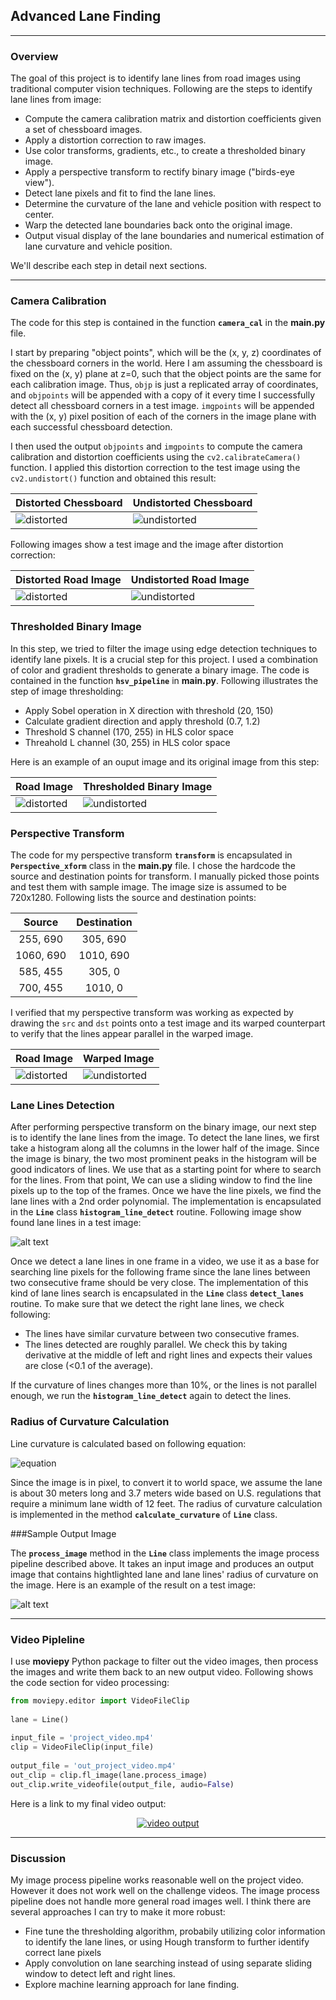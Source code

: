 ## Advanced Lane Finding

---

### Overview

The goal of this project is to identify lane lines from road images using traditional computer vision techniques. Following are the steps to identify lane lines from image:

* Compute the camera calibration matrix and distortion coefficients given a set of chessboard images.
* Apply a distortion correction to raw images.
* Use color transforms, gradients, etc., to create a thresholded binary image.
* Apply a perspective transform to rectify binary image ("birds-eye view").
* Detect lane pixels and fit to find the lane lines.
* Determine the curvature of the lane and vehicle position with respect to center.
* Warp the detected lane boundaries back onto the original image.
* Output visual display of the lane boundaries and numerical estimation of lane curvature and vehicle position.

We'll describe each step in detail next sections.

---

### Camera Calibration

The code for this step is contained in the function **`camera_cal`** in the **main.py** file. 

I start by preparing "object points", which will be the (x, y, z) coordinates of the chessboard corners in the world. Here I am assuming the chessboard is fixed on the (x, y) plane at z=0, such that the object points are the same for each calibration image.  Thus, `objp` is just a replicated array of coordinates, and `objpoints` will be appended with a copy of it every time I successfully detect all chessboard corners in a test image.  `imgpoints` will be appended with the (x, y) pixel position of each of the corners in the image plane with each successful chessboard detection.  

I then used the output `objpoints` and `imgpoints` to compute the camera calibration and distortion coefficients using the `cv2.calibrateCamera()` function.  I applied this distortion correction to the test image using the `cv2.undistort()` function and obtained this result: 

Distorted Chessboard | Undistorted Chessboard
---------------------|-----------------------
![distorted](camera_cal/calibration1.jpg) | ![undistorted](output_images/undist_calibration1.png)

Following images show a test image and the image after distortion correction:

Distorted Road Image | Undistorted Road Image
---------------------|-----------------------
![distorted](test_images/straight_lines2.jpg) | ![undistorted](output_images/undist_straight_lines2.png)

### Thresholded Binary Image

In this step, we tried to filter the image using edge detection techniques to identify lane pixels. It is a crucial step for this project. I used a combination of color and gradient thresholds to generate a binary image. The code is contained in the function **`hsv_pipeline`** in **main.py**. Following illustrates the step of image thresholding:

* Apply Sobel operation in X direction with threshold (20, 150)
* Calculate gradient direction and apply threshold (0.7, 1.2)
* Threshold S channel (170, 255) in HLS color space
* Threahold L channel (30, 255) in HLS color space

Here is an example of an ouput image and its original image from this step:

Road Image | Thresholded Binary Image
-----------|-------------------------
![distorted](test_images/test3.jpg) | ![undistorted](output_images/binimag_test3.png)

### Perspective Transform

The code for my perspective transform **`transform`** is encapsulated in **`Perspective_xform`** class in the **main.py** file. I chose the hardcode the source and destination points for transform. I manually picked those points and test them with sample image. The image size is assumed to be 720x1280. Following lists the source and destination points:

| Source        | Destination   | 
|:-------------:|:-------------:| 
| 255, 690      | 305, 690      | 
| 1060, 690     | 1010, 690     |
| 585, 455      | 305, 0        |
| 700, 455      | 1010, 0       |

I verified that my perspective transform was working as expected by drawing the `src` and `dst` points onto a test image and its warped counterpart to verify that the lines appear parallel in the warped image.

Road Image | Warped Image
-----------|--------------
![distorted](test_images/test2.jpg) | ![undistorted](output_images/pxform_test2.png)

### Lane Lines Detection

After performing perspective transform on the binary image, our next step is to identify the lane lines from the image. To detect the lane lines, we first take a histogram along all the columns in the lower half of the image. Since the image is binary, the two most prominent peaks in the histogram will be good indicators of lines. We use that as a starting point for where to search for the lines. From that point, We can use a sliding window to find the line pixels up to the top of the frames. Once we have the line pixels, we find the lane lines with a 2nd order polynomial. The implementation is encapsulated in the **`Line`** class **`histogram_line_detect`** routine. Following image show found lane lines in a test image:

![alt text](output_images/fitted_test2.png)

Once we detect a lane lines in one frame in a video, we use it as a base for searching line pixels for the following frame since the lane lines between two consecutive frame should be very close. The implementation of this kind of lane lines search is encapsulated in the **`Line`** class **`detect_lanes`** routine. To make sure that we detect the right lane lines, we check following:

* The lines have similar curvature between two consecutive frames.
* The lines detected are roughly parallel. We check this by taking derivative at the middle of left and right lines and expects their values are close (<0.1 of the average).

If the curvature of lines changes more than 10%, or the lines is not parallel enough, we run the **`histogram_line_detect`** again to detect the lines.

### Radius of Curvature Calculation

Line curvature is calculated based on following equation:

![equation](output_images/curv_eq.png)

Since the image is in pixel, to convert it to world space, we assume the lane is about 30 meters long and 3.7 meters wide based on U.S. regulations that require a minimum lane width of 12 feet. The radius of curvature calculation is implemented in the method **`calculate_curvature`** of **`Line`** class.

###Sample Output Image

The **`process_image`** method in the **`Line`** class implements the image process pipeline described above. It takes an input image and produces an output image that contains hightlighted lane and lane lines' radius of curvature on the image. Here is an example of the result on a test image:

![alt text](output_images/proj_test2.png)

---

### Video Pipleline

I use **moviepy** Python package to filter out the video images, then process the images and write them back to an new output video. Following shows the code section for video processing:

```python
from moviepy.editor import VideoFileClip
    
lane = Line()
    
input_file = 'project_video.mp4'
clip = VideoFileClip(input_file)
    
output_file = 'out_project_video.mp4'
out_clip = clip.fl_image(lane.process_image)
out_clip.write_videofile(output_file, audio=False)
```
 
Here is a link to my final video output:

<p align="center">
    <a href="https://www.youtube.com/watch?v=iOcDtqR1etU">
        <img src="https://img.youtube.com/vi/iOcDtqR1etU/0.jpg" alt="video output">
    </a>
</p>


---

### Discussion

My image process pipeline works reasonable well on the project video. However it does not work well on the challenge videos. The image process pipeline does not handle more general road images well. I think there are several approaches I can try to make it more robust:

* Fine tune the thresholding algorithm, probabily utilizing color information to identify the lane lines, or using Hough transform to further identify correct lane pixels
* Apply convolution on lane searching instead of using separate sliding window to detect left and right lines.
* Explore machine learning approach for lane finding.  


